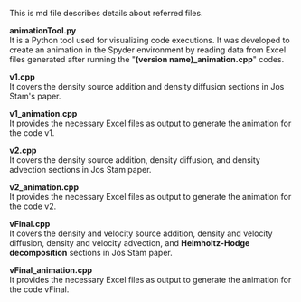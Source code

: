 This is md file describes details about referred files.

**animationTool.py** <br />
It is a Python tool used for visualizing code executions. It was developed to create an animation in the Spyder environment by reading data from Excel files generated after running the "**(version name)_animation.cpp**" codes.

**v1.cpp**<br />
It covers the density source addition and density diffusion sections in Jos Stam's paper.

**v1_animation.cpp**<br />
It provides the necessary Excel files as output to generate the animation for the code v1.

**v2.cpp**<br />
It covers the density source addition, density diffusion, and density advection sections in Jos Stam paper.

**v2_animation.cpp**<br />
It provides the necessary Excel files as output to generate the animation for the code v2.

**vFinal.cpp**<br />
It covers the density and velocity source addition, density and velocity diffusion, density and velocity advection, and **Helmholtz-Hodge decomposition** sections in Jos Stam paper.

**vFinal_animation.cpp**<br />
It provides the necessary Excel files as output to generate the animation for the code vFinal.
